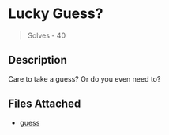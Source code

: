 # Lucky Guess?
> Solves - 40

## Description
Care to take a guess? Or do you even need to?

## Files Attached
- [guess](./guess)

